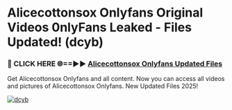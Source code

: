 # Alicecottonsox Onlyfans Original Videos 0nlyFans Leaked - Files Updated! (dcyb)

<h3>🔴 CLICK HERE 🌐==►► <a href="https://tinyurl.com/ehrbuxhb" rel="nofollow">Alicecottonsox Onlyfans Updated Files</a></h3>

Get Alicecottonsox Onlyfans and all content. Now you can access all videos and pictures of Alicecottonsox Onlyfans. New Updated Files 2025!

[![dcyb](https://i.imgur.com/lVYEuWS.gif)](https://tinyurl.com/ehrbuxhb)
